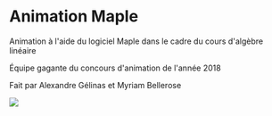 # Animation Maple
Animation à l'aide du logiciel Maple dans le cadre du cours d'algèbre linéaire

Équipe gagante du concours d'animation de l'année 2018

Fait par Alexandre Gélinas et Myriam Bellerose

![](https://github.com/LEX0RE/AnimationMaple/blob/master/equipe02.gif)
